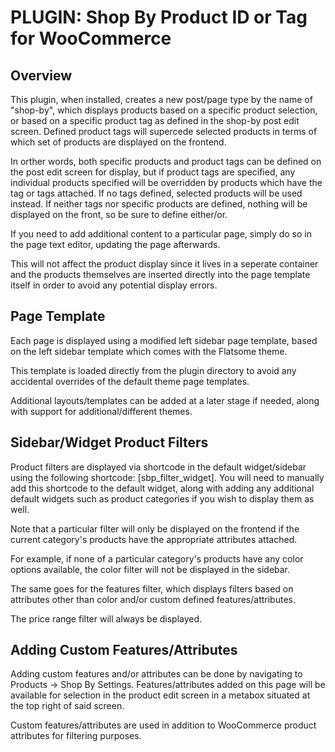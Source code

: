 # PLUGIN: Shop By Product ID or Tag for WooCommerce

## Overview

This plugin, when installed, creates a new post/page type by the name of "shop-by", which displays products based on a specific product selection, or based on a specific product tag as defined in the shop-by post edit screen. Defined product tags will supercede selected products in terms of which set of products are displayed on the frontend. 

In orther words, both specific products and product tags can be defined on the post edit screen for display, but if product tags are specified, any individual products specified will be overridden by products which have the tag or tags attached. If no tags defined, selected products will be used instead. If neither tags nor specific products are defined, nothing will be displayed on the front, so be sure to define either/or.

If you need to add additional content to a particular page, simply do so in the page text editor, updating the page afterwards.

This will not affect the product display since it lives in a seperate container and the products themselves are inserted directly into the page template itself in order to avoid any potential display errors.

## Page Template

Each page is displayed using a modified left sidebar page template, based on the left sidebar template which comes with the Flatsome theme.

This template is loaded directly from the plugin directory to avoid any accidental overrides of the default theme page templates.

Additional layouts/templates can be added at a later stage if needed, along with support for additional/different themes.

## Sidebar/Widget Product Filters

Product filters are displayed via shortcode in the default widget/sidebar using the following shortcode: [sbp_filter_widget]. You will need to manually add this shortcode to the default widget, along with adding any additional default widgets such as product categories if you wish to display them as well.

Note that a particular filter will only be displayed on the frontend if the current category's products have the appropriate attributes attached. 

For example, if none of a particular category's products have any color options available, the color filter will not be displayed in the sidebar. 

The same goes for the features filter, which displays filters based on attributes other than color and/or custom defined features/attributes.

The price range filter will always be displayed.

## Adding Custom Features/Attributes

Adding custom features and/or attributes can be done by navigating to Products -> Shop By Settings. Features/attributes added on this page will be available for selection in the product edit screen in a metabox situated at the top right of said screen.

Custom features/attributes are used in addition to WooCommerce product attributes for filtering purposes.


